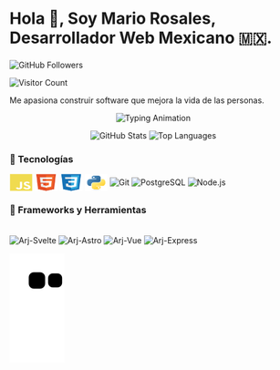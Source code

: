 # Hola 👋, Soy Mario Rosales, Desarrollador Web Mexicano 🇲🇽.

<img align="center" alt="GitHub Followers"  src="https://img.shields.io/github/followers/MarioRosales10.svg?style=social&label=Follow&maxAge=2592000m">

![Visitor Count](https://profile-counter.glitch.me/MarioRosales10/count.svg)

Me apasiona construir software que mejora la vida de las personas.

<p align="center">
  <img src="https://readme-typing-svg.herokuapp.com?font=monospace&color=00ffd2&size=25&center=true&vCenter=true&lines=Desarrollador+Front-End+💻;🎮+Casual+Gamer" alt="Typing Animation">
</p>

<div align="center">
  <img alt="GitHub Stats" height="180em" src="https://github-readme-stats.vercel.app/api?username=MarioRosales10&show_icons=true&theme=gotham">
  <img alt="Top Languages" height="180em" src="https://github-readme-stats.vercel.app/api/top-langs/?username=MarioRosales10&layout=compact&show_icons=true&theme=gotham">
</div>

### 🚀 Tecnologías

<div style="display: inline_block">
  <img align="center" alt="JavaScript" height="30" width="40" src="https://raw.githubusercontent.com/devicons/devicon/master/icons/javascript/javascript-plain.svg">
  <img align="center" alt="HTML" height="30" width="40" src="https://raw.githubusercontent.com/devicons/devicon/master/icons/html5/html5-original.svg">
  <img align="center" alt="CSS" height="30" width="40" src="https://raw.githubusercontent.com/devicons/devicon/master/icons/css3/css3-original.svg">
  <img align="center" alt="Python" height="30" width="40" src="https://raw.githubusercontent.com/devicons/devicon/master/icons/python/python-original.svg">
  <img align="center" alt="Git" height="30" width="40" src="https://cdn.jsdelivr.net/gh/devicons/devicon/icons/git/git-original.svg" />
  <img align="center" alt="PostgreSQL" height="30" width="40" src="https://cdn.jsdelivr.net/gh/devicons/devicon/icons/postgresql/postgresql-original.svg" />
  <img align="center" alt="Node.js" height="30" width="40" src="https://cdn.jsdelivr.net/gh/devicons/devicon/icons/nodejs/nodejs-original.svg" />
</div>

### 🔧 Frameworks y Herramientas

<div style="display: inline_block">
  <!-- Agrega aquí tus frameworks y herramientas -->
</div>


<div style="display: inline_block"><br>
<img align="center" alt="Arj-Svelte" src="https://img.shields.io/badge/Svelte-4A4A55?style=for-the-badge&logo=svelte&logoColor=FF3E00" />
<img align="center" alt="Arj-Astro" src="https://img.shields.io/badge/Astro-FF5D01?logo=astro&logoColor=fff&style=for-the-badge" />
<img align="center" alt="Arj-Vue" src="https://img.shields.io/badge/Vue.js-35495E?style=for-the-badge&logo=vue.js&logoColor=4FC08D" />
<img align="center" alt="Arj-Express" src="https://img.shields.io/badge/Express.js-404D59?style=for-the-badge" />

</div>


![Snake animation](https://github.com/rafaballerini/rafaballerini/blob/output/github-contribution-grid-snake.svg)
